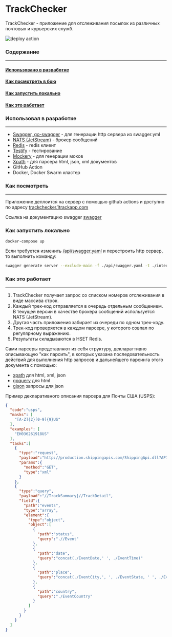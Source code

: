 # TrackChecker 

TrackChecker - приложение для отслеживания посылок из различных почтовых и курьерских служб.

![deploy action](https://github.com/apoldev/trackchecker/actions/workflows/deploy.yml/badge.svg?branch=develop_apoldev)


### Содержание
___
#### [Использовано в разработке](#h1)
#### [Как посмотреть в бою](#h3)
#### [Как запустить локально](#h4)
#### [Как это работает](#h5)

<h3 id="h1">
Использовал в разработке
</h3>


___

* [Swagger, go-swagger](https://github.com/go-swagger/go-swagger) - для генерации http сервера из swagger.yml
* [NATS (JetStream)](https://github.com/nats-io/nats.go) - брокер сообщений
* [Redis](https://github.com/redis/go-redis) - redis клиент
* [Testify](https://github.com/stretchr/testify) - тестирование
* [Mockery](https://github.com/vektra/mockery) - для генерации моков
* [Xpath](https://github.com/antchfx/xpath) - для парсера html, json, xml документов
* GitHub Action
* Docker, Docker Swarm кластер

<h3 id="h3">
Как посмотреть
</h3>

___

Приложение деплоится на сервер с помощью github actions
и доступно по адресу [trackchecker.1trackapp.com](https://trackchecker.1trackapp.com/)

Ссылка на документацию swagger [swagger](https://trackchecker.1trackapp.com/docs)



<h3 id="h4">
Как запустить локально
</h3>

```bash
docker-compose up
```

Если требуется изменить [/api/swagger.yaml](./api/swagger.yaml) и перестроить http сервер, то выполнить команду:

```bash
swagger generate server --exclude-main -f ./api/swagger.yaml -t ./internal/app/restapi --exclude-main
```


<h3 id="h5">
Как это работает
</h3>

___

1. TrackChecker получает запрос со списком номеров отслеживания в виде массива строк.
2. Каждый трек-код отправляется в очередь отдельным сообщением. В текущей версии в качестве брокера сообщений используется NATS (JetStream).
3. Другая часть приложения забирает из очереди по одном трек-коду.
4. Трек-код проверяется в каждом парсере, у которого совпал по регулярному выражению.
5. Результаты складываются в HSET Redis.

Сами парсеры представляют из себя структуру, деклараттивно описывающую "как парсить", в которых указана последовательность действий для выполнения http запросов и дальнейшего парсинга этого документа с помощью:
* [xpath](https://github.com/antchfx/xpath) для html, xml, json
* [goquery](https://github.com/PuerkitoBio/goquery) для html
* [gjson](https://github.com/tidwall/gjson) запросы для json

Пример декларативного описания парсера для Почты США (USPS):
```json
{
  "code":"usps",
  "masks": [
    "[A-Z]{2}[0-9]{9}US"
  ],
  "examples": [
    "EH036261918US"
  ],
  "tasks":[
    {
      "type":"request",
      "payload":"http://production.shippingapis.com/ShippingApi.dll?API=TrackV2&XML=%3CTrackFieldRequest%20USERID=%22707HGUPS0501%22%3E%3CTrackID%20ID=%22[track]%22/%3E%3C/TrackFieldRequest%3E",
      "params":{
        "method":"GET",
        "type":"xml"
      }
    },
    {
      "type":"query",
      "payload":"//TrackSummary|//TrackDetail",
      "field":{
        "path":"events",
        "type":"array",
        "element":{
          "type":"object",
          "object":[
            {
              "path":"status",
              "query":".//Event"
            },
            {
              "path":"date",
              "query":"concat(./EventDate,' ', ./EventTime)"
            },
            {
              "path":"place",
              "query":"concat(./EventCity,', ', ./EventState, ' ', ./EventZIPCode)"
            },
            {
              "path":"country",
              "query":"./EventCountry"
            }
          ]
        }
      }
    }
  ]
}
```
